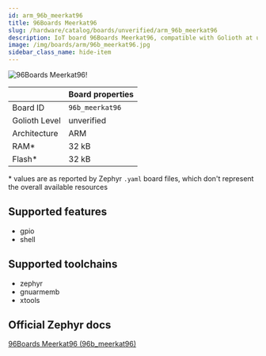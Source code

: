 ```yaml
---
id: arm_96b_meerkat96
title: 96Boards Meerkat96
slug: /hardware/catalog/boards/unverified/arm_96b_meerkat96
description: IoT board 96Boards Meerkat96, compatible with Golioth at unverified level.
image: /img/boards/arm/96b_meerkat96.jpg
sidebar_class_name: hide-item
---
```


[//]: # (This is an auto-generated file, do not edit! Changes to it will be lost upon re-generation)

![96Boards Meerkat96!](/img/boards/arm/96b_meerkat96.jpg "96Boards Meerkat96")

|                | Board properties     |
| -------------  | -------------------- |
| Board ID       | `96b_meerkat96` |
| Golioth Level  | unverified       |
| Architecture   | ARM |
| RAM*           | 32 kB |
| Flash*         | 32 kB |

\* values are as reported by Zephyr `.yaml` board files, which don't represent the overall available resources



## Supported features

* gpio
* shell

## Supported toolchains

* zephyr
* gnuarmemb
* xtools

## Official Zephyr docs

[96Boards Meerkat96 (96b_meerkat96)](https://docs.zephyrproject.org/latest/boards/arm/96b_meerkat96/doc/index.html)

